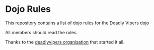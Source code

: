 Dojo Rules
==========

This repository contains a list of dojo rules for the Deadly Vipers dojo

All members should read the rules.

Thanks to the [deadlyvipers organisation](https://github.com/deadlyvipers) that started it all.
